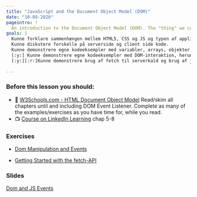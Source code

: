 ```yaml
---
title: "JavaScript and the Document Object Model (DOM)"
date: "10-09-2020"
pageintro: !
  An introduction to the Document Object Model (DOM). The "thing" we can manipulate with JavaScript to dynamically change the content on a page"
goals: |
  Kunne forklare sammenhængen mellem HTML5, CSS og JS og typen af applikationer der kan laves med disse teknologier
  Kunne diskutere forskelle på serverside og client side kode.
  Kunne demonstrere egne kodeeksempler med variabler, arrays, objekter, funktioner
  [:y:] Kunne demonstrere egne kodeeksempler med DOM-interaktion, herunder element udvælgelse, styling og håndtering af tags, attributter og formulardata
  [:y:][:r:]Kunne demonstrere brug af fetch til serverkald og brug af json data til DOM manipulation
  
---
```

         
### Before this lesson you should:
- :book: [W3Schools.com - HTML Document Object Model]( https://www.w3schools.com/js/js_htmldom.asp) Read/skim all chapters until and including DOM Event Listener. Complete as many of the examples/exercises as you have time for, while you read.
- :tv: [Course on LinkedIn Learning](https://www.linkedin.com/learning/javascript-essential-training-3/welcome?u=57077785) chap 5-8 
          
 ### Exercises
<!--BEGIN exercises ##-->
- [Dom Manipulation and Events](https://docs.google.com/document/d/1vctwfldnReoszybFU0jO7Jm7JQ4Ia-CJvEymaj-QClM/edit?usp=sharing)
<!--END exercises ##-->
<!--BEGIN exercises_guides ##-->
- [Getting Started with the fetch-API](https://docs.google.com/document/d/1eR7qJhV_fZH2VbqmyA6YWhzDCInvAHwpEeU-R3UvPAw/edit?usp=sharing)
<!--END exercises_guides ##-->

 ### Slides
 [Dom and JS Events](https://docs.google.com/presentation/d/1CgufGiVPmZeXrQ4m18O1wurOqozwRD1DYTQeQ9IsgAY/edit?usp=sharing)
